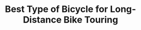 ---
layout: post
category: learn
title: Best Type of Bicycle for Long-Distance Bike Touring
description: A mountain bike for touring? Perhaps a top-shelf touring bike? Touring with a carbon road bike? Maybe a recumbent bicycle is the best? A hybrid bike? Yes, anything will do, but...
h1_title: Best Type of Bicycle for Long-Distance Bike Touring
short_text: A mountain bike for touring? Perhaps a top-shelf touring bike? Touring with a carbon road bike? Maybe a recumbent bicycle is the best? A hybrid bike? Yes, anything will do, but...
img: "/images/learn/bicycle-for-touring/1652517052_image.jpg"
#img_caption: 
isTopLevel: false
isSingleLevel: false
isArticle: true
datePublished: 2019-05-18 11:00:00 +0300
dateModified: 2022-05-14 11:00:00 +0300
#permalink: 
---